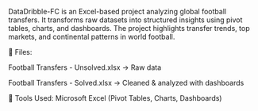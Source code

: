 DataDribble-FC is an Excel-based project analyzing global football transfers. It transforms raw datasets into structured insights using pivot tables, charts, and dashboards. The project highlights transfer trends, top markets, and continental patterns in world football.

📂 Files:

Football Transfers - Unsolved.xlsx → Raw data

Football Transfers - Solved.xlsx → Cleaned & analyzed with dashboards

🔹 Tools Used: Microsoft Excel (Pivot Tables, Charts, Dashboards)
